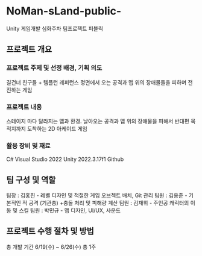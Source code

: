 # NoMan-sLand-public-
Unity 게임개발 심화주차 팀프로젝트 퍼블릭

## 프로젝트 개요
### 프로젝트 주제 및 선정 배경, 기획 의도

길건너 친구들 + 템플런 레퍼런스
정면에서 오는 공격과 맵 위의 장애물들을
피하며 전진하는 게임

### 프로젝트 내용

스테이지 마다 달라지는 맵과 환경.
날아오는 공격과 맵 위의 장애물을 피해서
반대편 목적지까지 도착하는 2D 아케이드 게임

### 활용 장비 및 재료
C#
Visual Studio 2022
Unity 2022.3.17f1
Github

## 팀 구성 및 역할

팀장 : 김홍진 - 레벨 디자인 및 적절한 게임 오브젝트 배치, Git 관리
팀원 : 김용준 - 기본적인 적 공격 (기관총) +충돌 처리 및 피해량 계산
팀원 : 김재휘 - 주인공 캐릭터의 이동 및 스킬
팀원 : 박민규 - 맵 디자인, UI/UX, 사운드

## 프로젝트 수행 절차 및 방법

총 개발 기간 6/19(수) ~ 6/26(수) 총 1주
